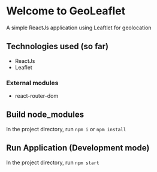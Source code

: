 # Welcome to GeoLeaflet

A simple ReactJs application using Leaftlet for geolocation

## Technologies used (so far)

- ReactJs
- Leaflet

### External modules

- react-router-dom

## Build node_modules

In the project directory, run `npm i` or `npm install`

## Run Application (Development mode)

In the project directory, run `npm start`
